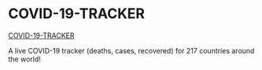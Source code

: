 # COVID-19-TRACKER

[COVID-19-TRACKER](https://covid-19-app-e6a87.web.app/)

A live COVID-19 tracker (deaths, cases, recovered) for 217 countries around the world!
